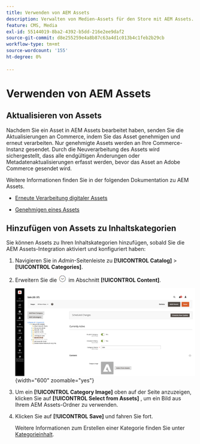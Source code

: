 ```yaml
---
title: Verwenden von AEM Assets
description: Verwalten von Medien-Assets für den Store mit AEM Assets.
feature: CMS, Media
exl-id: 55144019-8ba2-4392-b5dd-216e2ee9daf2
source-git-commit: d8e255259e4a8b87c63a4d1c013b4c1feb2b29cb
workflow-type: tm+mt
source-wordcount: '155'
ht-degree: 0%

---
```


# Verwenden von AEM Assets

<!--In ACAP-844, this topic was linked to from the Commerce Admin products images and videos when the Assets integration is enabled. If the URL to the topic changes, be sure to add a redirect.-->

## Aktualisieren von Assets

Nachdem Sie ein Asset in AEM Assets bearbeitet haben, senden Sie die Aktualisierungen an Commerce, indem Sie das Asset genehmigen und erneut verarbeiten. Nur genehmigte Assets werden an Ihre Commerce-Instanz gesendet. Durch die Neuverarbeitung des Assets wird sichergestellt, dass alle endgültigen Änderungen oder Metadatenaktualisierungen erfasst werden, bevor das Asset an Adobe Commerce gesendet wird.

Weitere Informationen finden Sie in der folgenden Dokumentation zu AEM Assets.

- [Erneute Verarbeitung digitaler Assets](https://experienceleague.adobe.com/de/docs/experience-manager-cloud-service/content/assets/manage/reprocessing)

- [Genehmigen eines Assets](https://experienceleague.adobe.com/de/docs/experience-manager-cloud-service/content/assets/dynamicmedia/dynamic-media-open-apis/approve-assets)

## Hinzufügen von Assets zu Inhaltskategorien

Sie können Assets zu Ihren Inhaltskategorien hinzufügen, sobald Sie die AEM Assets-Integration aktiviert und konfiguriert haben:

1. Navigieren Sie in _Admin_-Seitenleiste zu **[!UICONTROL Catalog]** > **[!UICONTROL Categories]**.

1. Erweitern Sie die ![Erweiterungsauswahl](../assets/icon-display-expand.png) im Abschnitt **[!UICONTROL Content]**.

   ![Kategorieinhalt](./assets/aem-assets-manage-categories.png){width="600" zoomable="yes"}

1. Um ein **[!UICONTROL Category Image]** oben auf der Seite anzuzeigen, klicken Sie auf **[!UICONTROL Select from Assets]** , um ein Bild aus Ihrem AEM Assets-Ordner zu verwenden.

1. Klicken Sie auf **[!UICONTROL Save]** und fahren Sie fort.

   Weitere Informationen zum Erstellen einer Kategorie finden Sie unter [Kategorieinhalt &#x200B;](../catalog/category-create.md#step-3-complete-the-category-content).
